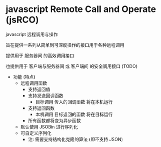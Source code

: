 # javascript Remote Call and Operate (jsRCO)

javascript 远程调用与操作

旨在提供一系列从简单到可深度操作的接口用于各种远程调用

提供用于 服务器间 的高效调用接口

也提供用于 客户端与服务器间 或 客户端间 的安全调用接口 (TODO)

-   功能 (特点)
    -   远程调用函数
        -   支持返回值
        -   支持发送回调函数
            -   目标调用 传入的回调函数 将在本机运行
        -   支持返回函数
            -   本机调用 目标返回的函数 将在目标运行
        -   所有函数都将变为异步函数
    -   默认使用 JSOBin 进行序列化
    -   可自定义序列化
        -   注: 需要支持结构化克隆的算法 (即不支持 JSON)
